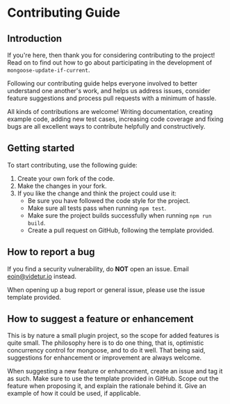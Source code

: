 # Contributing Guide

## Introduction

If you're here, then thank you for considering contributing to the project!
Read on to find out how to go about participating in the development of `mongoose-update-if-current`.

Following our contributing guide helps everyone involved to better understand one another's work,
and helps us address issues, consider feature suggestions and process pull requests with a minimum
of hassle.

All kinds of contributions are welcome!
Writing documentation, creating example code, adding new test cases, increasing code coverage
and fixing bugs are all excellent ways to contribute helpfully and constructively.

## Getting started

To start contributing, use the following guide:

1. Create your own fork of the code.
2. Make the changes in your fork.
3. If you like the change and think the project could use it:
    * Be sure you have followed the code style for the project.
    * Make sure all tests pass when running `npm test`.
    * Make sure the project builds successfully when running `npm run build`.
    * Create a pull request on GitHub, following the template provided.

## How to report a bug

If you find a security vulnerability, do **NOT** open an issue.
Email [eoin@videtur.io](mailto:eoin@videtur.io) instead.

When opening up a bug report or general issue, please use the issue template provided.

## How to suggest a feature or enhancement

This is by nature a small plugin project, so the scope for added features is quite small.
The philosophy here is to do one thing, that is, optimistic concurrency control for mongoose, and to do it well.
That being said, suggestions for enhancement or improvement are always welcome.

When suggesting a new feature or enhancement, create an issue and tag it as such.
Make sure to use the template provided in GitHub.
Scope out the feature when proposing it, and explain the rationale behind it.
Give an example of how it could be used, if applicable.
